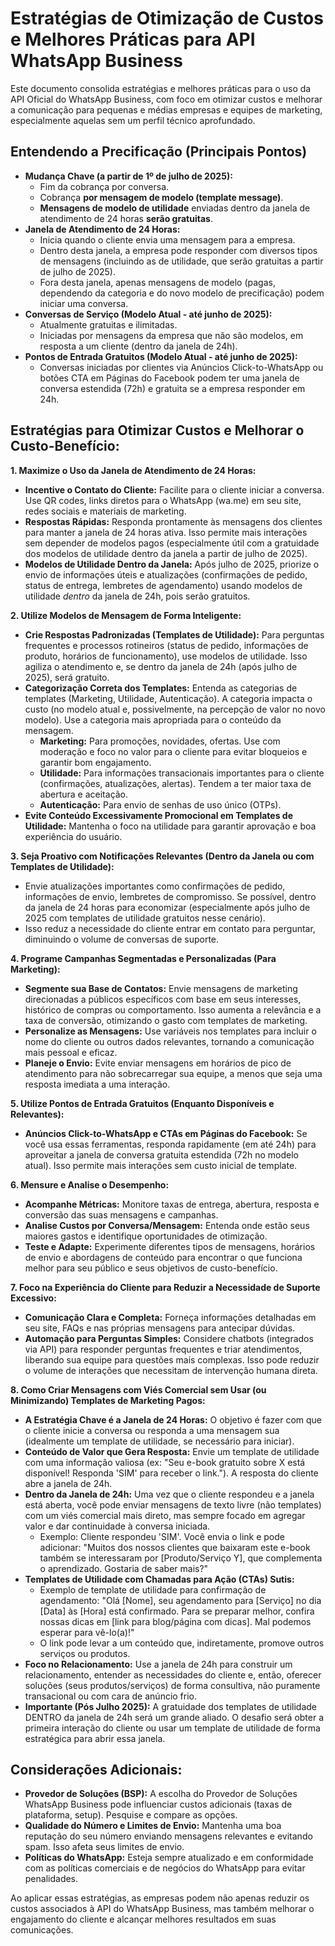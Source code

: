# Estratégias de Otimização de Custos e Melhores Práticas para API WhatsApp Business

Este documento consolida estratégias e melhores práticas para o uso da API Oficial do WhatsApp Business, com foco em otimizar custos e melhorar a comunicação para pequenas e médias empresas e equipes de marketing, especialmente aquelas sem um perfil técnico aprofundado.

## Entendendo a Precificação (Principais Pontos)

- **Mudança Chave (a partir de 1º de julho de 2025):**
    - Fim da cobrança por conversa.
    - Cobrança **por mensagem de modelo (template message)**.
    - **Mensagens de modelo de utilidade** enviadas dentro da janela de atendimento de 24 horas **serão gratuitas**.
- **Janela de Atendimento de 24 Horas:**
    - Inicia quando o cliente envia uma mensagem para a empresa.
    - Dentro desta janela, a empresa pode responder com diversos tipos de mensagens (incluindo as de utilidade, que serão gratuitas a partir de julho de 2025).
    - Fora desta janela, apenas mensagens de modelo (pagas, dependendo da categoria e do novo modelo de precificação) podem iniciar uma conversa.
- **Conversas de Serviço (Modelo Atual - até junho de 2025):**
    - Atualmente gratuitas e ilimitadas.
    - Iniciadas por mensagens da empresa que não são modelos, em resposta a um cliente (dentro da janela de 24h).
- **Pontos de Entrada Gratuitos (Modelo Atual - até junho de 2025):**
    - Conversas iniciadas por clientes via Anúncios Click-to-WhatsApp ou botões CTA em Páginas do Facebook podem ter uma janela de conversa estendida (72h) e gratuita se a empresa responder em 24h.

## Estratégias para Otimizar Custos e Melhorar o Custo-Benefício:

**1. Maximize o Uso da Janela de Atendimento de 24 Horas:**
   - **Incentive o Contato do Cliente:** Facilite para o cliente iniciar a conversa. Use QR codes, links diretos para o WhatsApp (wa.me) em seu site, redes sociais e materiais de marketing.
   - **Respostas Rápidas:** Responda prontamente às mensagens dos clientes para manter a janela de 24 horas ativa. Isso permite mais interações sem depender de modelos pagos (especialmente útil com a gratuidade dos modelos de utilidade dentro da janela a partir de julho de 2025).
   - **Modelos de Utilidade Dentro da Janela:** Após julho de 2025, priorize o envio de informações úteis e atualizações (confirmações de pedido, status de entrega, lembretes de agendamento) usando modelos de utilidade *dentro* da janela de 24h, pois serão gratuitos.

**2. Utilize Modelos de Mensagem de Forma Inteligente:**
   - **Crie Respostas Padronizadas (Templates de Utilidade):** Para perguntas frequentes e processos rotineiros (status de pedido, informações de produto, horários de funcionamento), use modelos de utilidade. Isso agiliza o atendimento e, se dentro da janela de 24h (após julho de 2025), será gratuito.
   - **Categorização Correta dos Templates:** Entenda as categorias de templates (Marketing, Utilidade, Autenticação). A categoria impacta o custo (no modelo atual e, possivelmente, na percepção de valor no novo modelo). Use a categoria mais apropriada para o conteúdo da mensagem.
        - **Marketing:** Para promoções, novidades, ofertas. Use com moderação e foco no valor para o cliente para evitar bloqueios e garantir bom engajamento.
        - **Utilidade:** Para informações transacionais importantes para o cliente (confirmações, atualizações, alertas). Tendem a ter maior taxa de abertura e aceitação.
        - **Autenticação:** Para envio de senhas de uso único (OTPs).
   - **Evite Conteúdo Excessivamente Promocional em Templates de Utilidade:** Mantenha o foco na utilidade para garantir aprovação e boa experiência do usuário.

**3. Seja Proativo com Notificações Relevantes (Dentro da Janela ou com Templates de Utilidade):**
   - Envie atualizações importantes como confirmações de pedido, informações de envio, lembretes de compromisso. Se possível, dentro da janela de 24 horas para economizar (especialmente após julho de 2025 com templates de utilidade gratuitos nesse cenário).
   - Isso reduz a necessidade do cliente entrar em contato para perguntar, diminuindo o volume de conversas de suporte.

**4. Programe Campanhas Segmentadas e Personalizadas (Para Marketing):**
   - **Segmente sua Base de Contatos:** Envie mensagens de marketing direcionadas a públicos específicos com base em seus interesses, histórico de compras ou comportamento. Isso aumenta a relevância e a taxa de conversão, otimizando o gasto com templates de marketing.
   - **Personalize as Mensagens:** Use variáveis nos templates para incluir o nome do cliente ou outros dados relevantes, tornando a comunicação mais pessoal e eficaz.
   - **Planeje o Envio:** Evite enviar mensagens em horários de pico de atendimento para não sobrecarregar sua equipe, a menos que seja uma resposta imediata a uma interação.

**5. Utilize Pontos de Entrada Gratuitos (Enquanto Disponíveis e Relevantes):**
   - **Anúncios Click-to-WhatsApp e CTAs em Páginas do Facebook:** Se você usa essas ferramentas, responda rapidamente (em até 24h) para aproveitar a janela de conversa gratuita estendida (72h no modelo atual). Isso permite mais interações sem custo inicial de template.

**6. Mensure e Analise o Desempenho:**
   - **Acompanhe Métricas:** Monitore taxas de entrega, abertura, resposta e conversão das suas mensagens e campanhas.
   - **Analise Custos por Conversa/Mensagem:** Entenda onde estão seus maiores gastos e identifique oportunidades de otimização.
   - **Teste e Adapte:** Experimente diferentes tipos de mensagens, horários de envio e abordagens de conteúdo para encontrar o que funciona melhor para seu público e seus objetivos de custo-benefício.

**7. Foco na Experiência do Cliente para Reduzir a Necessidade de Suporte Excessivo:**
   - **Comunicação Clara e Completa:** Forneça informações detalhadas em seu site, FAQs e nas próprias mensagens para antecipar dúvidas.
   - **Automação para Perguntas Simples:** Considere chatbots (integrados via API) para responder perguntas frequentes e triar atendimentos, liberando sua equipe para questões mais complexas. Isso pode reduzir o volume de interações que necessitam de intervenção humana direta.

**8. Como Criar Mensagens com Viés Comercial sem Usar (ou Minimizando) Templates de Marketing Pagos:**
   - **A Estratégia Chave é a Janela de 24 Horas:** O objetivo é fazer com que o cliente inicie a conversa ou responda a uma mensagem sua (idealmente um template de utilidade, se necessário para iniciar).
   - **Conteúdo de Valor que Gera Resposta:** Envie um template de utilidade com uma informação valiosa (ex: "Seu e-book gratuito sobre X está disponível! Responda 'SIM' para receber o link."). A resposta do cliente abre a janela de 24h.
   - **Dentro da Janela de 24h:** Uma vez que o cliente respondeu e a janela está aberta, você pode enviar mensagens de texto livre (não templates) com um viés comercial mais direto, mas sempre focado em agregar valor e dar continuidade à conversa iniciada.
        - Exemplo: Cliente respondeu 'SIM'. Você envia o link e pode adicionar: "Muitos dos nossos clientes que baixaram este e-book também se interessaram por [Produto/Serviço Y], que complementa o aprendizado. Gostaria de saber mais?"
   - **Templates de Utilidade com Chamadas para Ação (CTAs) Sutis:**
        - Exemplo de template de utilidade para confirmação de agendamento: "Olá [Nome], seu agendamento para [Serviço] no dia [Data] às [Hora] está confirmado. Para se preparar melhor, confira nossas dicas em [link para blog/página com dicas]. Mal podemos esperar para vê-lo(a)!"
        - O link pode levar a um conteúdo que, indiretamente, promove outros serviços ou produtos.
   - **Foco no Relacionamento:** Use a janela de 24h para construir um relacionamento, entender as necessidades do cliente e, então, oferecer soluções (seus produtos/serviços) de forma consultiva, não puramente transacional ou com cara de anúncio frio.
   - **Importante (Pós Julho 2025):** A gratuidade dos templates de utilidade DENTRO da janela de 24h será um grande aliado. O desafio será obter a primeira interação do cliente ou usar um template de utilidade de forma estratégica para abrir essa janela.

## Considerações Adicionais:

- **Provedor de Soluções (BSP):** A escolha do Provedor de Soluções WhatsApp Business pode influenciar custos adicionais (taxas de plataforma, setup). Pesquise e compare as opções.
- **Qualidade do Número e Limites de Envio:** Mantenha uma boa reputação do seu número enviando mensagens relevantes e evitando spam. Isso afeta seus limites de envio.
- **Políticas do WhatsApp:** Esteja sempre atualizado e em conformidade com as políticas comerciais e de negócios do WhatsApp para evitar penalidades.

Ao aplicar essas estratégias, as empresas podem não apenas reduzir os custos associados à API do WhatsApp Business, mas também melhorar o engajamento do cliente e alcançar melhores resultados em suas comunicações.

